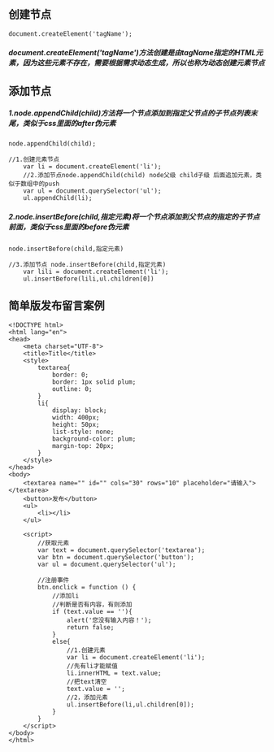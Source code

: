 ## 创建节点

```
document.createElement('tagName');
```

##### document.createElement('tagName')方法创建是由tagName指定的HTML元素，因为这些元素不存在，需要根据需求动态生成，所以也称为动态创建元素节点

## 添加节点

##### 1.node.appendChild(child)方法将一个节点添加到指定父节点的子节点列表末尾，类似于css里面的after伪元素

```
node.appendChild(child);
```



```
//1.创建元素节点
	var li = document.createElement('li');
	//2.添加节点node.appendChild(child) node父级 child子级 后面追加元素，类似于数组中的push
	var ul = document.querySelector('ul');
	ul.appendChild(li);
```



##### 2.node.insertBefore(child,指定元素)将一个节点添加到父节点的指定的子节点前面，类似于css里面的before伪元素

```
node.insertBefore(child,指定元素)
```



```
//3.添加节点 node.insertBefore(child,指定元素)
	var lili = document.createElement('li');
	ul.insertBefore(lili,ul.children[0])
```



## 简单版发布留言案例



```
<!DOCTYPE html>
<html lang="en">
<head>
	<meta charset="UTF-8">
	<title>Title</title>
	<style>
		textarea{
			border: 0;
			border: 1px solid plum;
			outline: 0;
		}
		li{
			display: block;
			width: 400px;
			height: 50px;
			list-style: none;
			background-color: plum;
			margin-top: 20px;
		}
	</style>
</head>
<body>
	<textarea name="" id="" cols="30" rows="10" placeholder="请输入"></textarea>
	<button>发布</button>
	<ul>
		<li></li>
	</ul>
	
	<script>
		//获取元素
		var text = document.querySelector('textarea');
		var btn = document.querySelector('button');
		var ul = document.querySelector('ul');
		
		//注册事件
		btn.onclick = function () {
			//添加li
			//判断是否有内容，有则添加
			if (text.value == ''){
			    alert('您没有输入内容！');
			    return false;
			}
			else{
                //1.创建元素
                var li = document.createElement('li');
                //先有li才能赋值
				li.innerHTML = text.value;
				//把text清空
				text.value = '';
                //2，添加元素
                ul.insertBefore(li,ul.children[0]);
			}
        }
	</script>
</body>
</html>
```

